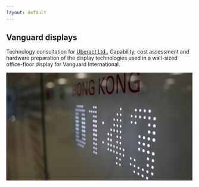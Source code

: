 ```yaml
---
layout: default
---
```


Vanguard displays
-----------------
Technology consultation for [Uberact Ltd..](http://uberact.com) Capability, cost assessment and hardware preparation of the display technologies used in a wall-sized office-floor display for Vanguard International.

![vanguard display](/images/vanguard2.jpg "c Uberact Ltd.")
